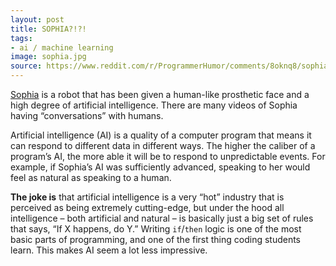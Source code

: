 ```yaml
---
layout: post
title: SOPHIA?!?!
tags:
- ai / machine learning
image: sophia.jpg
source: https://www.reddit.com/r/ProgrammerHumor/comments/8oknq8/sophia/
---
```


[Sophia](https://en.wikipedia.org/wiki/Sophia_(robot)) is a robot that has been given a human-like prosthetic face and a high degree of artificial intelligence. There are many videos of Sophia having “conversations” with humans.

Artificial intelligence (AI) is a quality of a computer program that means it can respond to different data in different ways. The higher the caliber of a program’s AI, the more able it will be to respond to unpredictable events. For example, if Sophia’s AI was sufficiently advanced, speaking to her would feel as natural as speaking to a human.

**The joke is** that artificial intelligence is a very “hot” industry that is perceived as being extremely cutting-edge, but under the hood all intelligence – both artificial and natural – is basically just a big set of rules that says, “If X happens, do Y.” Writing `if`/`then` logic is one of the most basic parts of programming, and one of the first thing coding students learn. This makes AI seem a lot less impressive.